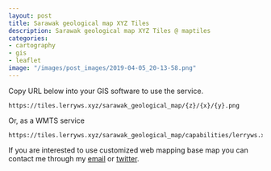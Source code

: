 ```yaml
---
layout: post
title: Sarawak geological map XYZ Tiles
description: Sarawak geological map XYZ Tiles @ maptiles
categories:
- cartography
- gis
- leaflet
image: "/images/post_images/2019-04-05_20-13-58.png"
---
```



Copy URL below into your GIS software to use the service.
```
https://tiles.lerryws.xyz/sarawak_geological_map/{z}/{x}/{y}.png
```

Or, as a WMTS service
```
https://tiles.lerryws.xyz/sarawak_geological_map/capabilities/lerryws.xml
```

If you are interested to use customized web mapping base map you can contact me through my [email](mailto:wslerry2@hotmail.com) or [twitter](https://twitter.com/Lerry_WS).

<div id='map' style="width: 100%; height: 600px;"></div>

<link rel="stylesheet" href="/css/leaflet.css">
<script type="text/javascript" src="../js/leaflet.js"></script>

<script>
  var map = new L.Map('map', {center: [2.85124161, 113.25167843],zoom:8});
	L.tileLayer('https://tiles.lerryws.xyz/sarawak_geological_map/{z}/{x}/{y}.png',
  {
      attribution: 'Tiles by <a href="http://lerryws.xyz">Lerry William</a>',
      maxZoom: 12,
      minZoom: 8
    }).addTo(map);
</script>
